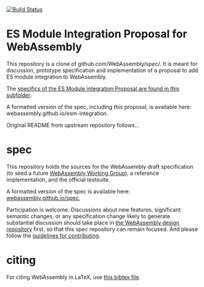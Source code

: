 [![Build Status](https://travis-ci.org/WebAssembly/spec.svg?branch=master)](https://travis-ci.org/WebAssembly/spec)

# ES Module Integration Proposal for WebAssembly

This repository is a clone of github.com/WebAssembly/spec/. It is meant for discussion, prototype specification and implementation of a proposal to add ES module integration to WebAssembly.

The [specifics of the ES Module integration Proposal are found in this subfolder](/proposals/esm-integration).

A formatted version of the spec, including this proposal, is available here: webassembly.github.io/esm-integration.

Original README from upstream repository follows...

# spec

This repository holds the sources for the WebAssembly draft specification
(to seed a future
[WebAssembly Working Group](https://lists.w3.org/Archives/Public/public-new-work/2017Jun/0005.html)),
a reference implementation, and the official testsuite.

A formatted version of the spec is available here:
[webassembly.github.io/spec](https://webassembly.github.io/spec/),

Participation is welcome. Discussions about new features, significant semantic
changes, or any specification change likely to generate substantial discussion
should take place in
[the WebAssembly design repository](https://github.com/WebAssembly/design)
first, so that this spec repository can remain focused. And please follow the
[guidelines for contributing](Contributing.md).

# citing

For citing WebAssembly in LaTeX, use [this bibtex file](wasm-specs.bib).
